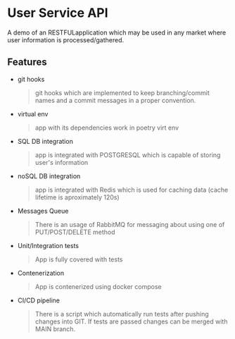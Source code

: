 # User Service API

A demo of an RESTFULapplication which may be used in any market where user information is processed/gathered.

## Features

- git hooks
    > git hooks which are implemented to keep branching/commit names and a commit messages in a proper convention.
- virtual env
    > app with its dependencies work in poetry virt env
- SQL DB integration
    > app is integrated with POSTGRESQL which is capable of storing user's information
- noSQL DB integration
    > app is integrated with Redis which is used for caching data (cache lifetime is aproximately 120s)
- Messages Queue
    > There is an usage of RabbitMQ for messaging about using one of PUT/POST/DELETE method
- Unit/Integration tests
    > App is fully covered with tests
- Contenerization
    > App is contenerized using docker compose
- CI/CD pipeline
    > There is a script which automatically run tests after pushing changes into GIT. If tests are passed changes can be merged with MAIN branch.


